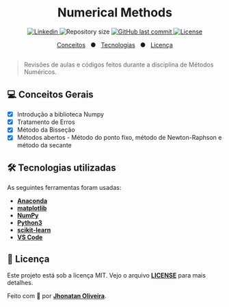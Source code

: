 <h1 align="center">
    Numerical Methods
</h1>

<p align="center">
  <a href="https://www.linkedin.com/in/jhonatanguilherme/">
    <img alt="Linkedin" src="https://img.shields.io/badge/-LinkedIn-0077B5?style=flat-square&logo=Linkedin&logoColor=white&link=https://www.linkedin.com/in/jhonatanguilherme/)"/>
  </a>

  <img alt="Repository size" src="https://img.shields.io/github/repo-size/JhonatanGuilherme/NumericalMethods">
  
  <a href="https://github.com/JhonatanGuilherme/NumericalMethods/commits/master">
    <img alt="GitHub last commit" src="https://img.shields.io/github/last-commit/JhonatanGuilherme/NumericalMethods">
  </a>
  
  <a href="./LICENSE">
    <img alt="License" src="https://img.shields.io/badge/license-MIT-brightgreen">
  </a>
</p>

<p align="center">
  <a href="#computer-conceitos-gerais">Conceitos</a>&nbsp;&nbsp;&nbsp;●&nbsp;&nbsp;
  <a href="#hammer_and_wrench-tecnologias-utilizadas">Tecnologias</a>&nbsp;&nbsp;&nbsp;●&nbsp;&nbsp;
  <a href="#bookmark_tabs-licença">Licença</a>
</p>

## 

> Revisões de aulas e códigos feitos durante a disciplina de Métodos Numéricos.

## **💻 Conceitos Gerais**

- [X] Introdução a biblioteca Numpy
- [X] Tratamento de Erros
- [X] Método da Bisseção
- [X] Métodos abertos - Método do ponto fixo, método de Newton-Raphson e método da secante

## **🛠️ Tecnologias utilizadas**

As seguintes ferramentas foram usadas:

- **[Anaconda](https://www.anaconda.com/)**
- **[matplotlib](https://matplotlib.org/)**
- **[NumPy](https://numpy.org/)**
- **[Python3](https://www.python.org/)**
- **[scikit-learn](https://scikit-learn.org/stable/index.html)**
- **[VS Code](https://code.visualstudio.com/)**

## **📑 Licença**

Este projeto está sob a licença MIT. Vejo o arquivo **[LICENSE](https://github.com/JhonatanGuilherme/NumericalMethods/blob/master/LICENSE)** para mais detalhes.

Feito com 🧡 por **[Jhonatan Oliveira](https://github.com/JhonatanGuilherme)**.
